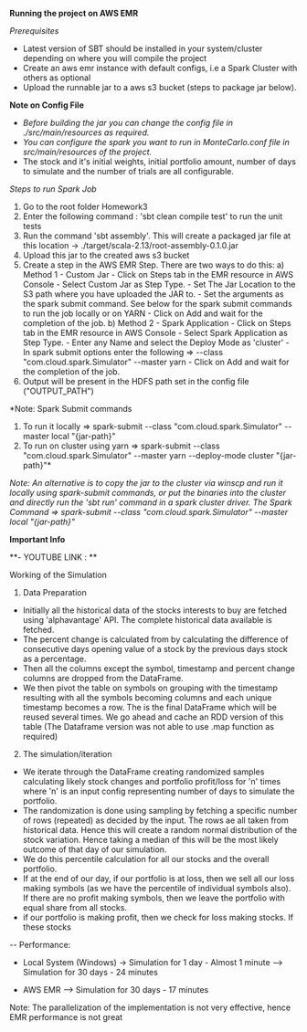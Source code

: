 **Running the project on AWS EMR**

*Prerequisites*
- Latest version of SBT should be installed in your system/cluster depending on where you will compile the project
- Create an aws emr instance with default configs, i.e a Spark Cluster with others as optional
- Upload the runnable jar to a aws s3 bucket (steps to package jar below).

**Note on Config File**
- *Before building the jar you can change the config file in ./src/main/resources as required.*
- *You can configure the spark you want to run in MonteCarlo.conf file in src/main/resources of the project.*
- The stock and it's initial weights, initial portfolio amount, number of days to simulate and the number of trials are all configurable.


*Steps to run Spark Job*
1) Go to the root folder Homework3
2) Enter the following command : 'sbt clean compile test' to run the unit tests
3) Run the command 'sbt assembly'. This will create a packaged jar file at this location -> ./target/scala-2.13/root-assembly-0.1.0.jar
4) Upload this jar to the created aws s3 bucket
5) Create a step in the AWS EMR Step. There are two ways to do this:
	a) Method 1 - Custom Jar
		- Click on Steps tab in the EMR resource in AWS Console
		- Select Custom Jar as Step Type.
		- Set The Jar Location to the S3 path where you have uploaded the JAR to.
		- Set the arguments as the spark submit command. See below for the spark submit commands to run the job locally or on YARN
		- Click on Add and wait for the completion of the job.
    b) Method 2 - Spark Application
    	- Click on Steps tab in the EMR resource in AWS Console
		- Select Spark Application as Step Type.
		- Enter any Name and select the Deploy Mode as 'cluster'
		- In spark submit options enter the following
		    => --class "com.cloud.spark.Simulator" --master yarn
        - Click on Add and wait for the completion of the job.
6) Output will be present in the HDFS path set in the config file ("OUTPUT_PATH")

*Note: Spark Submit commands
1) To run it locally => spark-submit --class "com.cloud.spark.Simulator" --master local "{jar-path}"
2) To run on cluster using yarn => spark-submit --class "com.cloud.spark.Simulator" --master yarn --deploy-mode cluster "{jar-path}"*

*Note: An alternative is to copy the jar to the cluster via winscp and run it locally using spark-submit commands, or put the binaries into the cluster and directly run the 'sbt run' command in a spark cluster driver.
The Spark Command => spark-submit --class "com.cloud.spark.Simulator" --master local "{jar-path}"*


**Important Info**

**- YOUTUBE LINK : **


Working of the Simulation

1) Data Preparation
- Initially all the historical data of the stocks interests to buy are fetched using 'alphavantage' API. The complete historical data available is fetched.
- The percent change is calculated from by calculating the difference of consecutive days opening value of a stock by the previous days stock as a percentage.
- Then all the columns except the symbol, timestamp and percent change columns are dropped from the DataFrame.
- We then pivot the table on symbols on grouping with the timestamp resulting with all the symbols becoming columns and each unique timestamp becomes a row. The is the final DataFrame which will be reused several times. We go ahead and cache an RDD version of this table (The Dataframe version was not able to use .map function as required)

2) The simulation/iteration
- We iterate through the DataFrame creating randomized samples calculating likely stock changes and portfolio profit/loss for 'n' times where 'n' is an input config representing number of days to simulate the portfolio.
- The randomization is done using sampling by fetching a specific number of rows (repeated) as decided by the input. The rows ae all taken from historical data. Hence this will create a random normal distribution of the stock variation. Hence taking a median of this  will be the most likely outcome of that day of our simulation.
- We do this percentile calculation for all our stocks and the overall portfolio.
- If at the end of our day, if our portfolio is at loss, then we sell all our loss making symbols (as we have the percentile of individual symbols also). If there are no profit making symbols, then we leave the portfolio with equal share from all stocks.
- if our portfolio is making profit, then we check for loss making stocks. If these stocks


-- Performance:

- Local System (Windows)
-> Simulation for 1 day - Almost 1 minute
--> Simulation for 30 days - 24 minutes

- AWS EMR
--> Simulation for 30 days - 17 minutes

Note: The parallelization of the implementation is not very effective, hence EMR performance is not great
